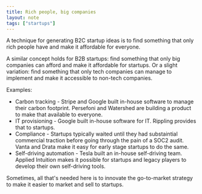 ```yaml
---
title: Rich people, big companies
layout: note
tags: ["startups"]
---
```


A technique for generating B2C startup ideas is to find something that only rich people have and make it affordable for everyone.

A similar concept holds for B2B startups: find something that only big companies can afford and make it affordable for startups. Or a slight variation: find something that only tech companies can manage to implement and make it accessible to non-tech companies.

Examples:

- Carbon tracking - Stripe and Google built in-house software to manage their carbon footprint. Persefoni and Watershed are building a product to make that available to everyone.
- IT provisioning - Google built in-house software for IT. Rippling provides that to startups.
- Compliance - Startups typically waited until they had substaintial commercial traction before going through the pain of a SOC2 audit. Vanta and Drata make it easy for early stage startups to do the same.
- Self-driving automation - Tesla built an in-house self-driving team. Applied Intuition makes it possible for startups and legacy players to develop their own self-driving tools.

Sometimes, all that's needed here is to innovate the go-to-market strategy to make it easier to market and sell to startups.

